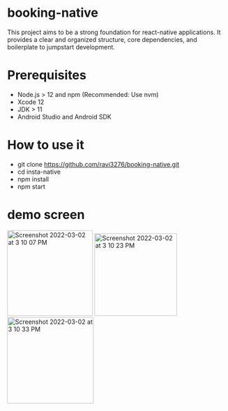 # booking-native

This project aims to be a strong foundation for react-native applications. It provides a clear and organized structure, core dependencies, and boilerplate to jumpstart development.

# Prerequisites

* Node.js > 12 and npm (Recommended: Use nvm)
* Xcode 12
* JDK > 11
* Android Studio and Android SDK

# How to use it

* git clone https://github.com/ravi3276/booking-native.git
* cd insta-native
* npm install
* npm start

# demo screen
<p float="left">  
<img width="196" alt="Screenshot 2022-03-02 at 3 10 07 PM" src="https://user-images.githubusercontent.com/61781358/156336041-7f5cf034-b4c5-493b-b204-da84a217191f.png">
<img width="189" alt="Screenshot 2022-03-02 at 3 10 23 PM" src="https://user-images.githubusercontent.com/61781358/156336063-4ffed060-a824-43cf-a54f-bed8c7a0a281.png">
<img width="198" alt="Screenshot 2022-03-02 at 3 10 33 PM" src="https://user-images.githubusercontent.com/61781358/156336069-88c11ec7-833c-48c7-bb22-85cae0101444.png">
</p>

